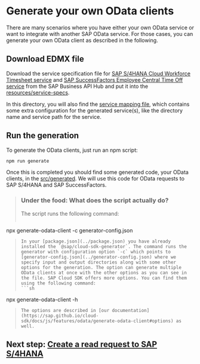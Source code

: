 # Generate your own OData clients

There are many scenarios where you have either your own OData service or want to integrate with another SAP OData service. For those cases, you can generate your own OData client as described in the following.

## Download EDMX file

Download the service specification file for [SAP S/4HANA Cloud Workforce Timesheet service](https://api.sap.com/api/API_MANAGE_WORKFORCE_TIMESHEET/overview) and [SAP SuccessFactors Employee Central Time Off service](https://api.sap.com/api/ECTimeOff/overview) from the SAP Business API Hub and put it into the [resources/service-specs](../resources/service-specs/).

In this directory, you will also find the [service mapping file](../resources/service-mapping.json), which contains some extra configuration for the generated service(s), like the directory name and service path for the service.

## Run the generation
To generate the OData clients, just run an npm script:
```sh
npm run generate
```
Once this is completed you should find some generated code, your OData clients, in the [src/generated](../src/generated/). We will use this code for OData requests to SAP S/4HANA and SAP SuccessFactors.
>### Under the food: What does the script actually do?
>The script runs the following command:
>```sh
npx generate-odata-client -c generator-config.json
>```
>In your [package.json](../package.json) you have already installed the `@sap/cloud-sdk-generator`. The command runs the generator with configuration option `-c` which points to [generator-config.json](../generator-config.json) where we specify input and output directories along with some other options for the generation. The option can generate multiple OData clients at once with the other options as you can see in the file. SAP Cloud SDK offers more options. You can find them using the following command:
>```sh
npx generate-odata-client -h
>```
>The options are described in [our documentation](https://sap.github.io/cloud-sdk/docs/js/features/odata/generate-odata-client#options) as well.

## Next step: [Create a read request to SAP S/4HANA](03-s4-read-request.md)
